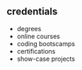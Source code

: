 
## credentials

- degrees
- online courses
- coding bootscamps
- certifications
- show-case projects
